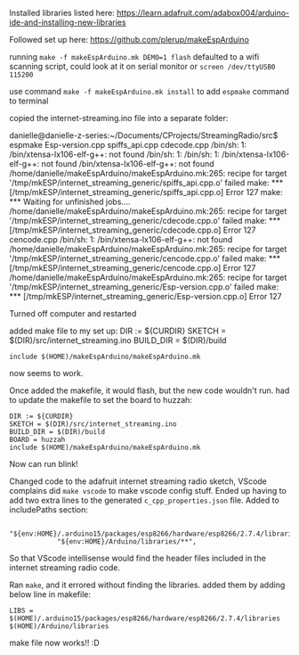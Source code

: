 

Installed libraries listed here: https://learn.adafruit.com/adabox004/arduino-ide-and-installing-new-libraries

Followed set up here: https://github.com/plerup/makeEspArduino

running `make -f makeEspArduino.mk DEMO=1 flash` defaulted to a wifi scanning script, could look at it on serial monitor or `screen /dev/ttyUSB0 115200`


use command `make -f makeEspArduino.mk install` to add `espmake` command to terminal


copied the internet-streaming.ino file into a separate folder:

danielle@danielle-z-series:~/Documents/CProjects/StreamingRadio/src$ espmake
Esp-version.cpp
spiffs_api.cpp
cdecode.cpp
/bin/sh: 1: /bin/xtensa-lx106-elf-g++: not found
/bin/sh: 1: /bin/sh: 1: /bin/xtensa-lx106-elf-g++: not found
/bin/xtensa-lx106-elf-g++: not found
/home/danielle/makeEspArduino/makeEspArduino.mk:265: recipe for target '/tmp/mkESP/internet_streaming_generic/spiffs_api.cpp.o' failed
make: *** [/tmp/mkESP/internet_streaming_generic/spiffs_api.cpp.o] Error 127
make: *** Waiting for unfinished jobs....
/home/danielle/makeEspArduino/makeEspArduino.mk:265: recipe for target '/tmp/mkESP/internet_streaming_generic/cdecode.cpp.o' failed
make: *** [/tmp/mkESP/internet_streaming_generic/cdecode.cpp.o] Error 127
cencode.cpp
/bin/sh: 1: /bin/xtensa-lx106-elf-g++: not found
/home/danielle/makeEspArduino/makeEspArduino.mk:265: recipe for target '/tmp/mkESP/internet_streaming_generic/cencode.cpp.o' failed
make: *** [/tmp/mkESP/internet_streaming_generic/cencode.cpp.o] Error 127
/home/danielle/makeEspArduino/makeEspArduino.mk:265: recipe for target '/tmp/mkESP/internet_streaming_generic/Esp-version.cpp.o' failed
make: *** [/tmp/mkESP/internet_streaming_generic/Esp-version.cpp.o] Error 127


Turned off computer and restarted

added make file to my set up:
    DIR := ${CURDIR}
    SKETCH = $(DIR)/src/internet_streaming.ino
    BUILD_DIR = $(DIR)/build

    include $(HOME)/makeEspArduino/makeEspArduino.mk

now seems to work. 

Once added the makefile, it would flash, but the new code wouldn't run. had to update the makefile to set the board to huzzah:

    DIR := ${CURDIR}
    SKETCH = $(DIR)/src/internet_streaming.ino
    BUILD_DIR = $(DIR)/build
    BOARD = huzzah
    include $(HOME)/makeEspArduino/makeEspArduino.mk

Now can run blink!

Changed code to the adafruit internet streaming radio sketch, VScode complains
did `make vscode` to make vscode config stuff. Ended up having to add two extra lines to the generated `c_cpp_properties.json` file. Added to includePaths section:

                "${env:HOME}/.arduino15/packages/esp8266/hardware/esp8266/2.7.4/libraries/**",
                "${env:HOME}/Arduino/libraries/**",

So that VScode intellisense would find the header files included in the internet streaming radio code.

Ran `make`, and it errored without finding the libraries. added them by adding below line in makefile:

    LIBS = $(HOME)/.arduino15/packages/esp8266/hardware/esp8266/2.7.4/libraries $(HOME)/Arduino/libraries

make file now works!! :D